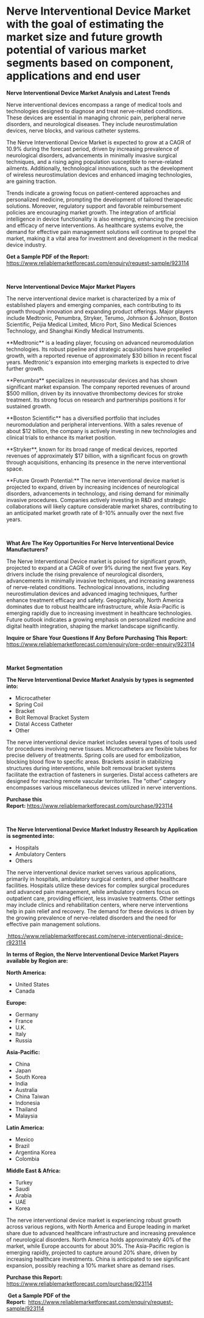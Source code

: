 <p><h1>Nerve Interventional Device Market with the goal of estimating the market size and future growth potential of various market segments based on component, applications and end user</h1></p><p><strong>Nerve Interventional Device Market Analysis and Latest Trends</strong></p>
<p><p>Nerve interventional devices encompass a range of medical tools and technologies designed to diagnose and treat nerve-related conditions. These devices are essential in managing chronic pain, peripheral nerve disorders, and neurological diseases. They include neurostimulation devices, nerve blocks, and various catheter systems.</p><p>The Nerve Interventional Device Market is expected to grow at a CAGR of 10.9% during the forecast period, driven by increasing prevalence of neurological disorders, advancements in minimally invasive surgical techniques, and a rising aging population susceptible to nerve-related ailments. Additionally, technological innovations, such as the development of wireless neurostimulation devices and enhanced imaging technologies, are gaining traction.</p><p>Trends indicate a growing focus on patient-centered approaches and personalized medicine, prompting the development of tailored therapeutic solutions. Moreover, regulatory support and favorable reimbursement policies are encouraging market growth. The integration of artificial intelligence in device functionality is also emerging, enhancing the precision and efficacy of nerve interventions. As healthcare systems evolve, the demand for effective pain management solutions will continue to propel the market, making it a vital area for investment and development in the medical device industry.</p></p>
<p><strong>Get a Sample PDF of the Report:&nbsp;</strong> <a href="https://www.reliablemarketforecast.com/enquiry/request-sample/923114?utm_campaign=2447&utm_medium=2&utm_source=Github&utm_content=ia&utm_term=18042025&utm_id=nerve-interventional-device">https://www.reliablemarketforecast.com/enquiry/request-sample/923114</a></p>
<p>&nbsp;</p>
<p><strong>Nerve Interventional Device Major Market Players</strong></p>
<p><p>The nerve interventional device market is characterized by a mix of established players and emerging companies, each contributing to its growth through innovation and expanding product offerings. Major players include Medtronic, Penumbra, Stryker, Terumo, Johnson & Johnson, Boston Scientific, Peijia Medical Limited, Micro Port, Sino Medical Sciences Technology, and Shanghai Kindly Medical Instruments.</p><p>**Medtronic** is a leading player, focusing on advanced neuromodulation technologies. Its robust pipeline and strategic acquisitions have propelled growth, with a reported revenue of approximately $30 billion in recent fiscal years. Medtronic's expansion into emerging markets is expected to drive further growth.</p><p>**Penumbra** specializes in neurovascular devices and has shown significant market expansion. The company reported revenues of around $500 million, driven by its innovative thrombectomy devices for stroke treatment. Its strong focus on research and partnerships positions it for sustained growth.</p><p>**Boston Scientific** has a diversified portfolio that includes neuromodulation and peripheral interventions. With a sales revenue of about $12 billion, the company is actively investing in new technologies and clinical trials to enhance its market position.</p><p>**Stryker**, known for its broad range of medical devices, reported revenues of approximately $17 billion, with a significant focus on growth through acquisitions, enhancing its presence in the nerve interventional space.</p><p>**Future Growth Potential:** The nerve interventional device market is projected to expand, driven by increasing incidences of neurological disorders, advancements in technology, and rising demand for minimally invasive procedures. Companies actively investing in R&D and strategic collaborations will likely capture considerable market shares, contributing to an anticipated market growth rate of 8-10% annually over the next five years.</p></p>
<p>&nbsp;</p>
<p><strong>What Are The Key Opportunities For Nerve Interventional Device Manufacturers?</strong></p>
<p><p>The Nerve Interventional Device market is poised for significant growth, projected to expand at a CAGR of over 9% during the next five years. Key drivers include the rising prevalence of neurological disorders, advancements in minimally invasive techniques, and increasing awareness of nerve-related conditions. Technological innovations, including neurostimulation devices and advanced imaging techniques, further enhance treatment efficacy and safety. Geographically, North America dominates due to robust healthcare infrastructure, while Asia-Pacific is emerging rapidly due to increasing investment in healthcare technologies. Future outlook indicates a growing emphasis on personalized medicine and digital health integration, shaping the market landscape significantly.</p></p>
<p><strong>Inquire or Share Your Questions If Any Before Purchasing This Report:</strong> <a href="https://www.reliablemarketforecast.com/enquiry/pre-order-enquiry/923114?utm_campaign=2447&utm_medium=2&utm_source=Github&utm_content=ia&utm_term=18042025&utm_id=nerve-interventional-device">https://www.reliablemarketforecast.com/enquiry/pre-order-enquiry/923114</a></p>
<p>&nbsp;</p>
<p><strong>Market Segmentation</strong></p>
<p><strong>The Nerve Interventional Device Market Analysis by types is segmented into:</strong></p>
<p><ul><li>Microcatheter</li><li>Spring Coil</li><li>Bracket</li><li>Bolt Removal Bracket System</li><li>Distal Access Catheter</li><li>Other</li></ul></p>
<p><p>The nerve interventional device market includes several types of tools used for procedures involving nerve tissues. Microcatheters are flexible tubes for precise delivery of treatments. Spring coils are used for embolization, blocking blood flow to specific areas. Brackets assist in stabilizing structures during interventions, while bolt removal bracket systems facilitate the extraction of fasteners in surgeries. Distal access catheters are designed for reaching remote vascular territories. The "other" category encompasses various miscellaneous devices utilized in nerve interventions.</p></p>
<p><strong>Purchase this Report:&nbsp;</strong><a href="https://www.reliablemarketforecast.com/purchase/923114?utm_campaign=2447&utm_medium=2&utm_source=Github&utm_content=ia&utm_term=18042025&utm_id=nerve-interventional-device">https://www.reliablemarketforecast.com/purchase/923114</a></p>
<p>&nbsp;</p>
<p><strong>The Nerve Interventional Device Market Industry Research by Application is segmented into:</strong></p>
<p><ul><li>Hospitals</li><li>Ambulatory Centers</li><li>Others</li></ul></p>
<p><p>The nerve interventional device market serves various applications, primarily in hospitals, ambulatory surgical centers, and other healthcare facilities. Hospitals utilize these devices for complex surgical procedures and advanced pain management, while ambulatory centers focus on outpatient care, providing efficient, less invasive treatments. Other settings may include clinics and rehabilitation centers, where nerve interventions help in pain relief and recovery. The demand for these devices is driven by the growing prevalence of nerve-related disorders and the need for effective pain management solutions.</p></p>
<p><a href="https://www.reliablemarketforecast.com/nerve-interventional-device-r923114?utm_campaign=2447&utm_medium=2&utm_source=Github&utm_content=ia&utm_term=18042025&utm_id=nerve-interventional-device">&nbsp;https://www.reliablemarketforecast.com/nerve-interventional-device-r923114</a></p>
<p><strong>In terms of Region, the Nerve Interventional Device Market Players available by Region are:</strong></p>
<p>
    <p> <strong> North America: </strong>
        <ul>
            <li>United States</li>
            <li>Canada</li>
        </ul>
        </p> 
    <p> <strong> Europe: </strong>
        <ul>
            <li>Germany</li>
            <li>France</li>
            <li>U.K.</li>
            <li>Italy</li>
            <li>Russia</li>
        </ul>
        </p> 
    <p> <strong> Asia-Pacific: </strong>
        <ul>
            <li>China</li>
            <li>Japan</li>
            <li>South Korea</li>
            <li>India</li>
            <li>Australia</li>
            <li>China Taiwan</li>
            <li>Indonesia</li>
            <li>Thailand</li>
            <li>Malaysia</li>
        </ul>
        </p> 
    <p> <strong> Latin America: </strong>
        <ul>
            <li>Mexico</li>
            <li>Brazil</li>
            <li>Argentina Korea</li>
            <li>Colombia</li>
        </ul>
        </p> 
    <p> <strong> Middle East & Africa: </strong>
        <ul>
            <li>Turkey</li>
            <li>Saudi</li>
            <li>Arabia</li>
            <li>UAE</li>
            <li>Korea</li>
        </ul>
    </p>
    </p>
<p><p>The nerve interventional device market is experiencing robust growth across various regions, with North America and Europe leading in market share due to advanced healthcare infrastructure and increasing prevalence of neurological disorders. North America holds approximately 40% of the market, while Europe accounts for about 30%. The Asia-Pacific region is emerging rapidly, projected to capture around 20% share, driven by increasing healthcare investments. China is anticipated to see significant expansion, possibly reaching a 10% market share as demand rises.</p></p>
<p><strong>Purchase this Report: </strong><a href="https://www.reliablemarketforecast.com/purchase/923114?utm_campaign=2447&utm_medium=2&utm_source=Github&utm_content=ia&utm_term=18042025&utm_id=nerve-interventional-device">https://www.reliablemarketforecast.com/purchase/923114</a></p>
<p>&nbsp;<strong>Get a Sample PDF of the Report:&nbsp;&nbsp;</strong><a href="https://www.reliablemarketforecast.com/enquiry/request-sample/923114?utm_campaign=2447&utm_medium=2&utm_source=Github&utm_content=ia&utm_term=18042025&utm_id=nerve-interventional-device">https://www.reliablemarketforecast.com/enquiry/request-sample/923114</a></p>
<p><strong></strong></p>
<p><p></p><p></p><p></p></p>